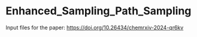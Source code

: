 # Enhanced_Sampling_Path_Sampling

Input files for the paper: https://doi.org/10.26434/chemrxiv-2024-qr6kv 
